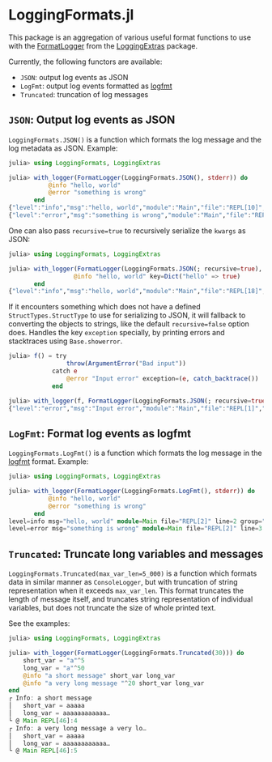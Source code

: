 # LoggingFormats.jl

This package is an aggregation of various useful format functions to use with the
[FormatLogger](https://github.com/JuliaLogging/LoggingExtras.jl#formatlogger-sink) from the
[LoggingExtras](https://github.com/JuliaLogging/LoggingExtras.jl) package.

Currently, the following functors are available:
- `JSON`: output log events as JSON
- `LogFmt`: output log events formatted as [logfmt](https://brandur.org/logfmt)
- `Truncated`: truncation of log messages

## `JSON`: Output log events as JSON

`LoggingFormats.JSON()` is a function which formats the log message and the log metadata as JSON.
Example:

```julia
julia> using LoggingFormats, LoggingExtras

julia> with_logger(FormatLogger(LoggingFormats.JSON(), stderr)) do
           @info "hello, world"
           @error "something is wrong"
       end
{"level":"info","msg":"hello, world","module":"Main","file":"REPL[10]","line":2,"group":"REPL[10]","id":"Main_6972c828","kwargs":{}}
{"level":"error","msg":"something is wrong","module":"Main","file":"REPL[10]","line":3,"group":"REPL[10]","id":"Main_2289c7f9","kwargs":{}}
```

One can also pass `recursive=true` to recursively serialize the `kwargs` as JSON:

```julia
julia> using LoggingFormats, LoggingExtras

julia> with_logger(FormatLogger(LoggingFormats.JSON(; recursive=true), stderr)) do
                  @info "hello, world" key=Dict("hello" => true)
       end
{"level":"info","msg":"hello, world","module":"Main","file":"REPL[18]","line":2,"group":"REPL[18]","id":"Main_ffce16b5","kwargs":{"key":{"hello":true}}}
```

If it encounters something which does not have a defined `StructTypes.StructType` to use
for serializing to JSON, it will fallback to converting the objects to strings, like the default `recursive=false` option does. Handles the key `exception` specially, by printing errors and stacktraces using `Base.showerror`.

```julia
julia> f() = try
                throw(ArgumentError("Bad input"))
            catch e
                @error "Input error" exception=(e, catch_backtrace())
            end

julia> with_logger(f, FormatLogger(LoggingFormats.JSON(; recursive=true), stderr))
{"level":"error","msg":"Input error","module":"Main","file":"REPL[1]","line":4,"group":"REPL[1]","id":"Main_a226875f","kwargs":{"exception":["ArgumentError(\"Bad input\")","ArgumentError: Bad input\nStacktrace:\n  [1] f()\n    @ Main ./REPL[1]:2\n  [2] with_logstate(f::Function, logstate::Any)\n    @ Base.CoreLogging ./logging.jl:511\n  [3] with_logger(f::Function, logger::FormatLogger)\n    @ Base.CoreLogging ./logging.jl:623\n  [4] top-level scope\n    @ REPL[2]:1\n  [5] eval\n    @ ./boot.jl:373 [inlined]\n  [6] eval_user_input(ast::Any, backend::REPL.REPLBackend)\n    @ REPL ~/.asdf/installs/julia/1.7.0/share/julia/stdlib/v1.7/REPL/src/REPL.jl:150\n  [7] repl_backend_loop(backend::REPL.REPLBackend)\n    @ REPL ~/.asdf/installs/julia/1.7.0/share/julia/stdlib/v1.7/REPL/src/REPL.jl:244\n  [8] start_repl_backend(backend::REPL.REPLBackend, consumer::Any)\n    @ REPL ~/.asdf/installs/julia/1.7.0/share/julia/stdlib/v1.7/REPL/src/REPL.jl:229\n  [9] run_repl(repl::REPL.AbstractREPL, consumer::Any; backend_on_current_task::Bool)\n    @ REPL ~/.asdf/installs/julia/1.7.0/share/julia/stdlib/v1.7/REPL/src/REPL.jl:362\n [10] run_repl(repl::REPL.AbstractREPL, consumer::Any)\n    @ REPL ~/.asdf/installs/julia/1.7.0/share/julia/stdlib/v1.7/REPL/src/REPL.jl:349\n [11] (::Base.var\"#930#932\"{Bool, Bool, Bool})(REPL::Module)\n    @ Base ./client.jl:394\n [12] #invokelatest#2\n    @ ./essentials.jl:716 [inlined]\n [13] invokelatest\n    @ ./essentials.jl:714 [inlined]\n [14] run_main_repl(interactive::Bool, quiet::Bool, banner::Bool, history_file::Bool, color_set::Bool)\n    @ Base ./client.jl:379\n [15] exec_options(opts::Base.JLOptions)\n    @ Base ./client.jl:309\n [16] _start()\n    @ Base ./client.jl:495"]}}
```

## `LogFmt`: Format log events as logfmt

`LoggingFormats.LogFmt()` is a function which formats the log message in the
[logfmt](https://brandur.org/logfmt) format. Example:

```julia
julia> using LoggingFormats, LoggingExtras

julia> with_logger(FormatLogger(LoggingFormats.LogFmt(), stderr)) do
           @info "hello, world"
           @error "something is wrong"
       end
level=info msg="hello, world" module=Main file="REPL[2]" line=2 group="REPL[2]" id=Main_6972c827
level=error msg="something is wrong" module=Main file="REPL[2]" line=3 group="REPL[2]" id=Main_2289c7f8
```

## `Truncated`: Truncate long variables and messages

`LoggingFormats.Truncated(max_var_len=5_000)` is a function which formats data in similar manner as `ConsoleLogger`,
but with truncation of string representation when it exceeds `max_var_len`.
This format truncates the length of message itself, and truncates string representation of 
individual variables, but does not truncate the size of whole printed text.

See the examples:

```julia
julia> using LoggingFormats, LoggingExtras

julia> with_logger(FormatLogger(LoggingFormats.Truncated(30))) do
    short_var = "a"^5
    long_var = "a"^50
    @info "a short message" short_var long_var
    @info "a very long message "^20 short_var long_var
end
┌ Info: a short message
│   short_var = aaaaa
│   long_var = aaaaaaaaaaaa…
└ @ Main REPL[46]:4
┌ Info: a very long message a very lo…
│   short_var = aaaaa
│   long_var = aaaaaaaaaaaa…
└ @ Main REPL[46]:5
```
